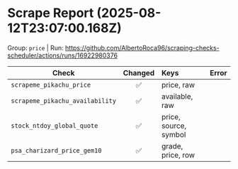 # Scrape Report (2025-08-12T23:07:00.168Z)

Group: `price`  |  Run: https://github.com/AlbertoRoca96/scraping-checks-scheduler/actions/runs/16922980376

| Check | Changed | Keys | Error |
|---|:---:|:--|:--|
| `scrapeme_pikachu_price` | ✅ | price, raw |  |
| `scrapeme_pikachu_availability` | ✅ | available, raw |  |
| `stock_ntdoy_global_quote` | ✅ | price, source, symbol |  |
| `psa_charizard_price_gem10` | ✅ | grade, price, row |  |
